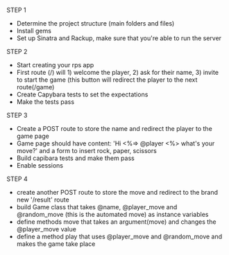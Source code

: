 STEP 1
- Determine the project structure (main folders and files)
- Install gems
- Set up Sinatra and Rackup, make sure that you're able to run the server

STEP 2
- Start creating your rps app
- First route (/) will 1) welcome the player, 2) ask for their name, 3) invite to start the game (this button will redirect the player to the next route(/game)
- Create Capybara tests to set the expectations
- Make the tests pass

STEP 3
- Create a POST route to store the name and redirect the player to the game page
- Game page should have content: 'Hi <%=> @player <%> what's your move?' and a form to insert rock, paper, scissors
- Build capibara tests and make them pass
- Enable sessions

STEP 4
- create another POST route to store the move and redirect to the brand new '/result' route
- build Game class that takes @name, @player_move and @random_move (this is the automated move) as instance variables
- define methods move that takes an argument(move) and changes the @player_move value
- define a method play that uses @player_move and @random_move and makes the game take place
